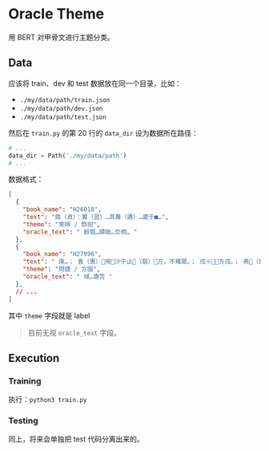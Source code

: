 # Oracle Theme

用 BERT 对甲骨文进行主题分类。

## Data


应该将 train、dev 和 test 数据放在同一个目录，比如：

- `./my/data/path/train.json`
- `./my/data/path/dev.json`
- `./my/data/path/test.json`

然后在 `train.py` 的第 20 行的 `data_dir` 设为数据所在路径：

```python
# ...
data_dir = Path('./my/data/path')
# ...
```


数据格式：

```json
[
  {
    "book_name": "H26018",
    "text": "鼎（貞）：翼（翌）…其冓（遘）…歲于■…",
    "theme": "來時 / 祭祀",
    "oracle_text": " 嗀瓠…磦昅…厺枂… "
  },
  {
    "book_name": "H27996",
    "text": " 庚…； 叀（惠）用沙于止（翦）方，不雉眾。； 戍※方戍。； 弗（翦）。； 戍…（翦）。",
    "theme": "問捷 / 方國",
    "oracle_text": " 域…譫笘 "
  },
  // ...
]
```

其中 `theme` 字段就是 label

> 目前无视 `oracle_text` 字段。


## Execution

### Training

执行：`python3 train.py`

### Testing

同上，将来会单独把 test 代码分离出来的。